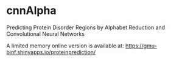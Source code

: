 # cnnAlpha
Predicting Protein Disorder Regions by
Alphabet Reduction and Convolutional Neural
Networks

A limited memory online version is available at: https://gmu-binf.shinyapps.io/proteinprediction/

